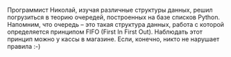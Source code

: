 Программист Николай, изучая различные структуры данных, решил погрузиться в теорию очередей, построенных на базе списков Python.
Напомним, что очередь – это такая структура данных, работа с которой определяется принципом FIFO (First In First Out). Наблюдать этот принцип можно у кассы в магазине. Если, конечно, никто не нарушает правила :-)
